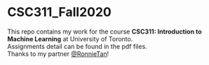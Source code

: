 # CSC311_Fall2020
This repo contains my work for the course **CSC311: Introduction to Machine Learning** at University of Toronto. <br />
Assignments detail can be found in the pdf files. <br />
Thanks to my partner [@RonnieTan](https://github.com/RonnieTan)! 
